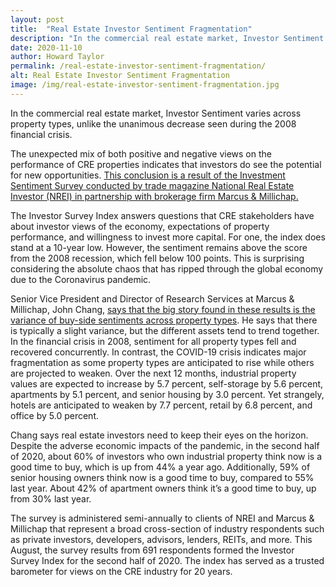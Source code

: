 ```yaml
---
layout: post
title:  "Real Estate Investor Sentiment Fragmentation"
description: "In the commercial real estate market, Investor Sentiment varies across property types, unlike the unanimous decrease seen during the 2008 financial crisis."
date: 2020-11-10
author: Howard Taylor
permalink: /real-estate-investor-sentiment-fragmentation/
alt: Real Estate Investor Sentiment Fragmentation
image: /img/real-estate-investor-sentiment-fragmentation.jpg
---
```



In the commercial real estate market, Investor Sentiment varies across property types, unlike the unanimous decrease seen during the 2008 financial crisis.

The unexpected mix of both positive and negative views on the performance of CRE properties indicates that investors do see the potential for new opportunities. [This conclusion is a result of the Investment Sentiment Survey conducted by trade magazine National Real Estate Investor (NREI) in partnership with brokerage firm Marcus & Millichap.](https://www.nreionline.com/real-estate-investors-adopt-divergent-strategies-amid-uncertainty)<!--more-->

The Investor Survey Index answers questions that CRE stakeholders have about investor views of the economy, expectations of property performance, and willingness to invest more capital. For one, the index does stand at a 10-year low. However, the sentiment remains above the score from the 2008 recession, which fell below 100 points. This is surprising considering the absolute chaos that has ripped through the global economy due to the Coronavirus pandemic.

Senior Vice President and Director of Research Services at Marcus & Millichap, John Chang, [says that the big story found in these results is the variance of buy-side sentiments across property types](https://www.marcusmillichap.com/research/videos/investor-sentiment-survey-results-suggests-risings-activity). He says that there is typically a slight variance, but the different assets tend to trend together. In the financial crisis in 2008, sentiment for all property types fell and recovered concurrently. In contrast, the COVID-19 crisis indicates major fragmentation as some property types are anticipated to rise while others are projected to weaken. Over the next 12 months, industrial property values are expected to increase by 5.7 percent, self-storage by 5.6 percent, apartments by 5.1 percent, and senior housing by 3.0 percent. Yet strangely, hotels are anticipated to weaken by 7.7 percent, retail by 6.8 percent, and office by 5.0 percent.

Chang says real estate investors need to keep their eyes on the horizon. Despite the adverse economic impacts of the pandemic, in the second half of 2020, about 60% of investors who own industrial property think now is a good time to buy, which is up from 44% a year ago. Additionally, 59% of senior housing owners think now is a good time to buy, compared to 55% last year. About 42% of apartment owners think it’s a good time to buy, up from 30% last year.

The survey is administered semi-annually to clients of NREI and Marcus & Millichap that represent a broad cross-section of industry respondents such as private investors, developers, advisors, lenders, REITs, and more. This August, the survey results from 691 respondents formed the Investor Survey Index for the second half of 2020. The index has served as a trusted barometer for views on the CRE industry for 20 years.
